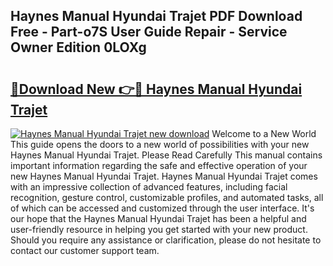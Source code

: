## Haynes Manual Hyundai Trajet PDF Download Free - Part-o7S User Guide Repair - Service Owner Edition 0LOXg

# <h2><a href="http://bc6448.oget.top/?id=Haynes+Manual+Hyundai+Trajet">🔗Download New 👉🔴 Haynes Manual Hyundai Trajet</a></h2>

[![Haynes Manual Hyundai Trajet new download](https://i.imgur.com/5g1atiW.png)](http://bc6448.oget.top/?id=Haynes+Manual+Hyundai+Trajet)
Welcome to a New World This guide opens the doors to a new world of possibilities with your new Haynes Manual Hyundai Trajet. Please Read Carefully This manual contains important information regarding the safe and effective operation of your new Haynes Manual Hyundai Trajet. Haynes Manual Hyundai Trajet comes with an impressive collection of advanced features, including facial recognition, gesture control, customizable profiles, and automated tasks, all of which can be accessed and customized through the user interface. It's our hope that the Haynes Manual Hyundai Trajet has been a helpful and user-friendly resource in helping you get started with your new product. Should you require any assistance or clarification, please do not hesitate to contact our customer support team.
